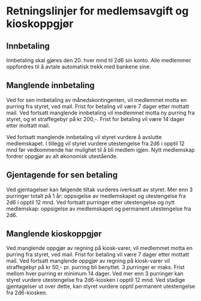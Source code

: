 # Retningslinjer for medlemsavgift og kioskoppgjør

## Innbetaling

Innbetaling skal gjøres den 20. hver mnd til 2d6 sin konto. Alle medlemmer oppfordres til å avtale automatisk trekk med bankene sine.

## Manglende innbetaling

Ved for sen innbetaling av månedskontingenten, vil medlemmet motta en purring fra styret, ved mail. Frist for betaling vil være 7 dager etter mottatt mail. Ved fortsatt manglende innbetaling vil medlemmet motta ny purring fra styret, og et straffegebyr på kr 200,-. Frist for betaling vil være 14 dager etter mottatt mail. 

Ved fortsatt manglende innbetaling vil styret vurdere å avslutte medlemskapet. I tillegg vil styret vurdere utestengelse fra 2d6 i opptil 12 mnd før vedkommende har mulighet til å bli medlem igjen. Nytt medlemskap fordrer oppgjør av alt økonomisk utestående.

## Gjentagende for sen betaling

Ved gjentagelser kan følgende tiltak vurderes iverksatt av styret. Mer enn 3 purringer totalt på 1 år: oppsigelse av medlemskapet og utestengelse fra 2d6 i opptil 12 mnd. Ved fortsatt purringer etter utestengelse og nytt medlemskap: oppsigelse av medlemskapet og permanent utestengelse fra 2d6.

## Manglende kioskoppgjør

Ved manglende oppgjør av regning på kiosk-varer, vil medlemmet motta en purring fra styret, ved mail. Frist for betaling vil være 7 dager etter mottatt mail. Ved fortsatt manglende oppgjør av regning på kiosk-varer vil straffegebyr på kr 50,- pr. purring bli benyttet. 3 purringer er maks. Frist mellom hver purring er minimum 14 dager. Ved mer enn 3 purringer kan styret vurdere utestengelse fra 2d6-kiosken i opptil 12 mnd. Ved stadige gjentagelser ut over dette, kan styret vurdere opptil permanent utestengelse fra 2d6-kiosken.
